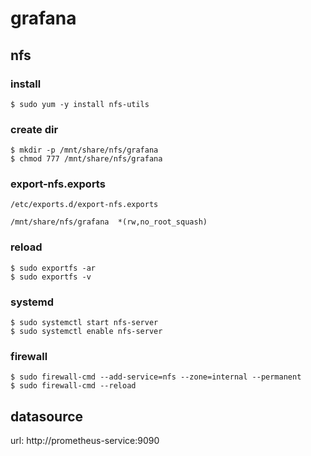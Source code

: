 # grafana

## nfs

### install

```
$ sudo yum -y install nfs-utils
```

### create dir

```
$ mkdir -p /mnt/share/nfs/grafana
$ chmod 777 /mnt/share/nfs/grafana 
```

### export-nfs.exports

`/etc/exports.d/export-nfs.exports`

```
/mnt/share/nfs/grafana  *(rw,no_root_squash)
```

### reload

```
$ sudo exportfs -ar
$ sudo exportfs -v
```

### systemd

```
$ sudo systemctl start nfs-server
$ sudo systemctl enable nfs-server
```

### firewall

```
$ sudo firewall-cmd --add-service=nfs --zone=internal --permanent
$ sudo firewall-cmd --reload
```

## datasource

url: http://prometheus-service:9090
